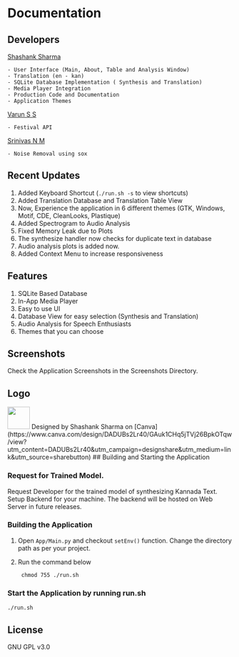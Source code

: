 # Documentation

## Developers 
[Shashank Sharma](shashankrnr32@gmail.com)

	- User Interface (Main, About, Table and Analysis Window)
	- Translation (en - kan)
	- SQLite Database Implementation ( Synthesis and Translation)
	- Media Player Integration
	- Production Code and Documentation
	- Application Themes

[Varun S S](varunsridhar614@gmail.com)

	- Festival API

[Srinivas N M](srinivasnm471@gmail.com)

	- Noise Removal using sox

## Recent Updates
1. Added Keyboard Shortcut (`./run.sh -s` to view shortcuts)
2. Added Translation Database and Translation Table View
3. Now, Experience the application in 6 different themes (GTK, Windows, Motif, CDE, CleanLooks, Plastique)
4. Added Spectrogram to Audio Analysis
5. Fixed Memory Leak due to Plots
6. The synthesize handler now checks for duplicate text in database
7. Audio analysis plots is added now.
8. Added Context Menu to increase responsiveness

## Features
1. SQLite Based Database 
2. In-App Media Player
3. Easy to use UI
4. Database View for easy selection (Synthesis and Translation)
5. Audio Analysis for Speech Enthusiasts
6. Themes that you can choose

## Screenshots
Check the Application Screenshots in the Screenshots Directory.

## Logo

<img src="https://github.com/shashankrnr32/KannadaTTS_APP/blob/master/App/ui/img/Icon_PNG.png" width=50 height=50>
Designed by Shashank Sharma on [Canva](https://www.canva.com/design/DADUBs2Lr40/GAuk1CHq5jTVj26BpkOTqw/view?utm_content=DADUBs2Lr40&utm_campaign=designshare&utm_medium=link&utm_source=sharebutton) 
## Building and Starting the Application

### Request for Trained Model.
Request Developer for the trained model of synthesizing Kannada Text. Setup Backend for your machine. The backend will be hosted on Web Server in future releases.

### Building the Application 

1. Open `App/Main.py` and checkout `setEnv()` function. Change the directory path as per your project. 
2. Run the command below

		chmod 755 ./run.sh

### Start the Application by running run.sh

	./run.sh

## License
GNU GPL v3.0
